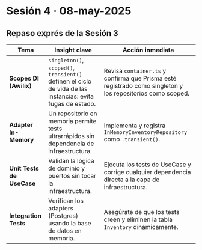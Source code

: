 # Sesión 4 · 08-may-2025  
## Repaso exprés de la Sesión 3

| Tema                    | Insight clave                                                                            | Acción inmediata                                                       |
|-------------------------|------------------------------------------------------------------------------------------|-------------------------------------------------------------------------|
| **Scopes DI (Awilix)**  | `singleton()`, `scoped()`, `transient()` definen el ciclo de vida de las instancias: evita fugas de estado. | Revisa `container.ts` y confirma que Prisma esté registrado como singleton y los repositorios como scoped. |
| **Adapter In-Memory**   | Un repositorio en memoria permite tests ultrarrápidos sin dependencia de infraestructura. | Implementa y registra `InMemoryInventoryRepository` como `.transient()`. |
| **Unit Tests de UseCase** | Validan la lógica de dominio y puertos sin tocar la infraestructura.                  | Ejecuta los tests de UseCase y corrige cualquier dependencia directa a la capa de infraestructura. |
| **Integration Tests**   | Verifican los adapters (Postgres) usando la base de datos en memoria.                    | Asegúrate de que los tests creen y eliminen la tabla `Inventory` dinámicamente. |

